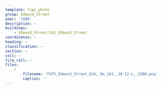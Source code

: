 ```yaml
---
template: fsps_photo
group: Edmund_Street
year: '1980'
description: ~
buildings:
    - Edmund_Street/161_Edmund_Street
coordinates: ~
heading: ~
classification: ~
section: ~
cell: ~
film_roll: ~
files:
    -
        filename: 'FSPS_Edmund_Street_034,_No_161,_18-12-L,_1980.png'
        caption: ''
---
```

